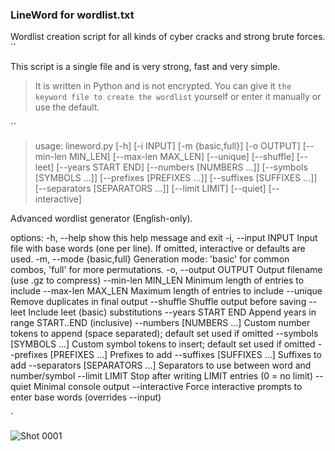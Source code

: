 ### LineWord for wordlist.txt
Wordlist creation script for all kinds of cyber cracks and strong brute forces.
``

This script is a single file and is very strong, fast and very simple.

> It is written in Python and is not encrypted.
You can give it `the keyword file to create the wordlist` yourself or enter it manually or use the default.

``


> usage: lineword.py [-h] [-i INPUT] [-m {basic,full}] [-o OUTPUT] [--min-len MIN_LEN]
                   [--max-len MAX_LEN] [--unique] [--shuffle] [--leet] [--years START END]
                   [--numbers [NUMBERS ...]] [--symbols [SYMBOLS ...]]
                   [--prefixes [PREFIXES ...]] [--suffixes [SUFFIXES ...]]
                   [--separators [SEPARATORS ...]] [--limit LIMIT] [--quiet] [--interactive]

 Advanced wordlist generator (English-only).

 options:
  -h, --help            show this help message and exit
  -i, --input INPUT     Input file with base words (one per line). If omitted, interactive or
                        defaults are used.
  -m, --mode {basic,full}
                        Generation mode: 'basic' for common combos, 'full' for more
                        permutations.
  -o, --output OUTPUT   Output filename (use .gz to compress)
  --min-len MIN_LEN     Minimum length of entries to include
  --max-len MAX_LEN     Maximum length of entries to include
  --unique              Remove duplicates in final output
  --shuffle             Shuffle output before saving
  --leet                Include leet (basic) substitutions
  --years START END     Append years in range START..END (inclusive)
  --numbers [NUMBERS ...]
                        Custom number tokens to append (space separated); default set used if
                        omitted
  --symbols [SYMBOLS ...]
                        Custom symbol tokens to insert; default set used if omitted
  --prefixes [PREFIXES ...]
                        Prefixes to add
  --suffixes [SUFFIXES ...]
                        Suffixes to add
  --separators [SEPARATORS ...]
                        Separators to use between word and number/symbol
  --limit LIMIT         Stop after writing LIMIT entries (0 = no limit)
  --quiet               Minimal console output
  --interactive         Force interactive prompts to enter base words (overrides --input)

`


![Shot 0001](https://github.com/user-attachments/assets/428e3503-a471-4c5d-8265-1b384aafe4c7)
